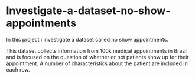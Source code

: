 # Investigate-a-dataset-no-show-appointments

In this project i investigate a dataset called no show appointments.

This dataset collects information from 100k medical appointments in Brazil and is focused on the question of whether or not patients show up for their appointment. A number of characteristics about the patient are included in each row.
